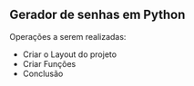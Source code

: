 Gerador de senhas em Python
-----------------------------

Operações a serem realizadas:
- Criar o Layout do projeto
- Criar Funções 
- Conclusão
